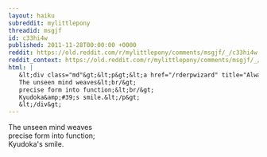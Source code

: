 ```yaml
---
layout: haiku
subreddit: mylittlepony
threadid: msgjf
id: c33hi4w
published: 2011-11-28T00:00:00 +0000
reddit: https://old.reddit.com/r/mylittlepony/comments/msgjf/_/c33hi4w
reddit_context: https://old.reddit.com/r/mylittlepony/comments/msgjf/_/c33hi4w?context=3
html: |
   &lt;div class="md"&gt;&lt;p&gt;&lt;a href="/rderpwizard" title="Always Relevant / Industrialist Beauty / Woven Lady-Rare"&gt;&lt;/a&gt; 
   The unseen mind weaves&lt;br/&gt;
   precise form into function;&lt;br/&gt;
   Kyudoka&amp;#39;s smile.&lt;/p&gt;
   &lt;/div&gt;
---
```


[](/rderpwizard "Always Relevant / Industrialist Beauty / Woven Lady-Rare") 
The unseen mind weaves  
precise form into function;  
Kyudoka's smile.